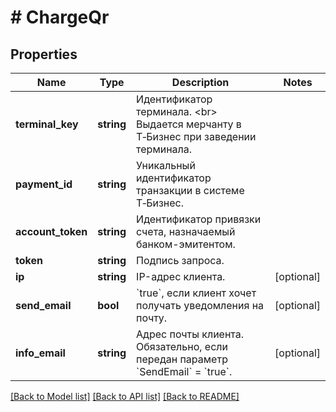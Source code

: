 # # ChargeQr

## Properties

Name | Type | Description | Notes
------------ | ------------- | ------------- | -------------
**terminal_key** | **string** | Идентификатор терминала. &lt;br&gt; Выдается мерчанту в Т‑Бизнес при заведении терминала. |
**payment_id** | **string** | Уникальный идентификатор транзакции в системе Т‑Бизнес. |
**account_token** | **string** | Идентификатор привязки счета, назначаемый банком-эмитентом. |
**token** | **string** | Подпись запроса. |
**ip** | **string** | IP-адрес клиента. | [optional]
**send_email** | **bool** | &#x60;true&#x60;, если клиент хочет получать уведомления на почту. | [optional]
**info_email** | **string** | Адрес почты клиента. Обязательно, если передан параметр &#x60;SendEmail&#x60; &#x3D; &#x60;true&#x60;. | [optional]

[[Back to Model list]](../../README.md#models) [[Back to API list]](../../README.md#endpoints) [[Back to README]](../../README.md)
